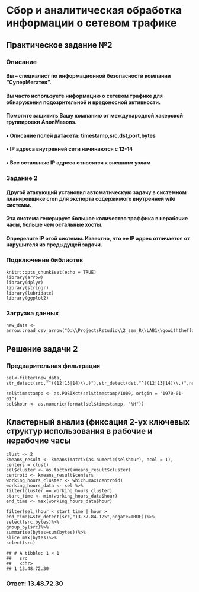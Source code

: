 # Сбор и аналитическая обработка информации о сетевом трафике

## Практическое задание №2

### Описание

#### Вы – специалист по информационной безопасности компании “СуперМегатек”.
#### Вы часто используете информацию о сетевом трафике для обнаружения подозрительной и вредоносной активности.  
#### Помогите защитить Вашу компанию от международной хакерской группировки AnonMasons.
#### • Описание полей датасета: timestamp,src,dst,port,bytes
#### • IP адреса внутренней сети начинаются с 12-14
#### • Все остальные IP адреса относятся к внешним узлам

### Задание 2

#### Другой атакующий установил автоматическую задачу в системном планировщике cron для экспорта содержимого внутренней wiki системы.
#### Эта система генерирует большое количество траффика в нерабочие часы, больше чем остальные хосты.
#### Определите IP этой системы. Известно, что ее IP адрес отличается от нарушителя из предыдущей задачи.

### Подключение библиотек

    knitr::opts_chunk$set(echo = TRUE)
    library(arrow)
    library(dplyr)
    library(stringr)
    library(lubridate)
    library(ggplot2)
    
### Загрузка данных

    new_data <- arrow::read_csv_arrow("D:\\ProjectsRstudio\\2_sem_R\\LAB1\\gowiththeflow_20190826.csv",schema=schema(timestamp=int64(),src=utf8(),dst=utf8(),port=int32(),bytes=int32()))
    
## Решение задачи 2

### Предварительная фильтрация

    sel<-filter(new_data, str_detect(src,"^((12|13|14)\\.)"),str_detect(dst,"^((12|13|14)\\.)",negate=TRUE))

    sel$timestampp <- as.POSIXct(sel$timestamp/1000, origin = "1970-01-01")
    sel$hour <- as.numeric(format(sel$timestampp, "%H"))

## Кластерный анализ (фиксация 2-ух ключевых структур использования в рабочие и нерабочие часы

    clust <- 2  
    kmeans_result <- kmeans(matrix(as.numeric(sel$hour), ncol = 1), centers = clust)
    sel$cluster <- as.factor(kmeans_result$cluster)
    centroid <- kmeans_result$centers
    working_hours_cluster <- which.max(centroid)
    working_hours_data <- sel %>%
    filter(cluster == working_hours_cluster)
    start_time <- min(working_hours_data$hour)
    end_time <- max(working_hours_data$hour)

    filter(sel,(hour < start_time | hour > end_time)&str_detect(src,"13.37.84.125",negate=TRUE))%>%
    select(src,bytes)%>%
    group_by(src)%>%
    summarise(bytes=sum(bytes))%>%
    slice_max(bytes)%>%
    select(src)

    ## # A tibble: 1 × 1
    ##   src         
    ##   <chr>       
    ## 1 13.48.72.30				

### Ответ: 13.48.72.30